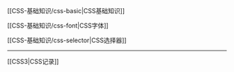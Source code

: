 
[[CSS-基础知识/css-basic|CSS基础知识]]

[[CSS-基础知识/css-font|CSS字体]]

[[CSS-基础知识/css-selector|CSS选择器]]

---

[[CSS3|CSS记录]]

